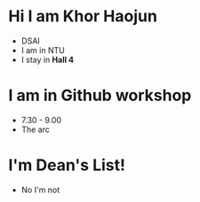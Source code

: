# Hi I am Khor Haojun
- DSAI
- I am in NTU
- I stay in **Hall 4**

# I am in Github workshop
- 7.30 - 9.00
- The arc

# I'm Dean's List!
- No I'm not